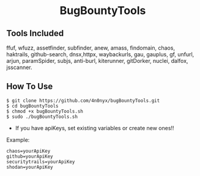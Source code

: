 <h1 align="center">BugBountyTools</a></h1>

## Tools Included

ffuf, wfuzz, assetfinder, subfinder, anew, amass, findomain, chaos, haktrails, github-search, dnsx,httpx, waybackurls, gau, gauplus, gf, unfurl, arjun, paramSpider, subjs, anti-burl, kiterunner, gitDorker, nuclei, dalfox, jsscanner.

## How To Use
```
$ git clone https://github.com/4n0nyx/bugBountyTools.git
$ cd bugBountyTools
$ chmod +x bugBountyTools.sh
$ sudo ./bugBountyTools.sh
```

* If you have apiKeys, set existing variables or create new ones!!

Example: 
```
chaos=yourApiKey
github=yourApiKey
securitytrails=yourApiKey
shodan=yourApiKey
```

